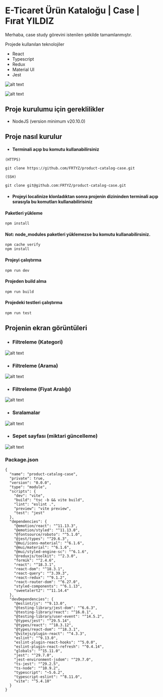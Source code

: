 # E-Ticaret Ürün Kataloğu | Case | Fırat YILDIZ

Merhaba, case study görevini istenilen şekilde tamamlanmıştır.

Projede kullanılan teknolojiler
* React
* Typescript
* Redux
* Material UI
* Jest

![alt text](https://github.com/FRTYZ/product-catalog-case/blob/main/public/home.png?raw=true)

![alt text](https://github.com/FRTYZ/product-catalog-case/blob/main/public/cart.png?raw=true)

## Proje kurulumu için gereklilikler
* NodeJS (version minimum v20.10.0)

## Proje nasıl kurulur

* #### Terminali açıp bu komutu kullanabilirsiniz

```
(HTTPS)

git clone https://github.com/FRTYZ/product-catalog-case.git

(SSH)

git clone git@github.com:FRTYZ/product-catalog-case.git
```

* #### Projeyi localinize klonladıktan sonra projenin dizininden terminali açıp sırasıyla bu komutları kullanabilirisiniz

#### Paketleri yükleme
```
npm install
```

#### Not: node_modules paketleri yüklemezse bu komutu kullanabilirsiniz.
```
npm cache verify
npm install
```

#### Projeyi çalıştırma
```
npm run dev
```

#### Projeden build alma
```
npm run build
```

#### Projedeki testleri çalıştırma
```
npm run test
```

## Projenin ekran görüntüleri

* ### Filtreleme (Kategori)

![alt text](https://github.com/FRTYZ/product-catalog-case/blob/main/public/product-category.png?raw=true)

* ### Filtreleme (Arama)

![alt text](https://github.com/FRTYZ/product-catalog-case/blob/main/public/product-search.png?raw=true)

* ### Filtreleme (Fiyat Aralığı)

![alt text](https://github.com/FRTYZ/product-catalog-case/blob/main/public/product-price.png?raw=true)

* ### Sıralamalar

![alt text](https://github.com/FRTYZ/product-catalog-case/blob/main/public/product-sort.png?raw=true)

* ### Sepet sayfası (miktari güncelleme)

![alt text](https://github.com/FRTYZ/product-catalog-case/blob/main/public/shopbag.png?raw=true)

### Package.json
```
{
  "name": "product-catalog-case",
  "private": true,
  "version": "0.0.0",
  "type": "module",
  "scripts": {
    "dev": "vite",
    "build": "tsc -b && vite build",
    "lint": "eslint .",
    "preview": "vite preview",
    "test": "jest"
  },
  "dependencies": {
    "@emotion/react": "^11.13.3",
    "@emotion/styled": "^11.13.0",
    "@fontsource/roboto": "^5.1.0",
    "@jest/types": "^29.6.3",
    "@mui/icons-material": "^6.1.6",
    "@mui/material": "^6.1.6",
    "@mui/styled-engine-sc": "^6.1.6",
    "@reduxjs/toolkit": "^2.3.0",
    "formik": "^2.4.6",
    "react": "^18.3.1",
    "react-dom": "^18.3.1",
    "react-query": "^3.39.3",
    "react-redux": "^9.1.2",
    "react-router-dom": "^6.27.0",
    "styled-components": "^6.1.13",
    "sweetalert2": "^11.14.4"
  },
  "devDependencies": {
    "@eslint/js": "^9.13.0",
    "@testing-library/jest-dom": "^6.6.3",
    "@testing-library/react": "^16.0.1",
    "@testing-library/user-event": "^14.5.2",
    "@types/jest": "^29.5.14",
    "@types/react": "^18.3.12",
    "@types/react-dom": "^18.3.1",
    "@vitejs/plugin-react": "^4.3.3",
    "eslint": "^9.13.0",
    "eslint-plugin-react-hooks": "^5.0.0",
    "eslint-plugin-react-refresh": "^0.4.14",
    "globals": "^15.11.0",
    "jest": "^29.7.0",
    "jest-environment-jsdom": "^29.7.0",
    "ts-jest": "^29.2.5",
    "ts-node": "^10.9.2",
    "typescript": "~5.6.2",
    "typescript-eslint": "^8.11.0",
    "vite": "^5.4.10"
  }
}

```